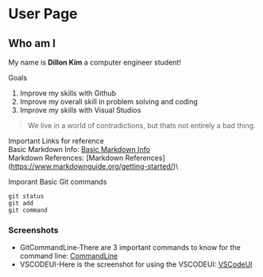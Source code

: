 # User Page
## Who am I
My name is **Dillon Kim** a computer engineer student!

Goals
1. Improve my skills with Github
2. Improve my overall skill in problem solving and coding
3. Improve my skills with Visual Studios

>We live in a world of contradictions, but thats not entirely a bad thing.


Important Links for reference \
Basic Markdown Info:
[Basic Markdown Info](https://docs.github.com/en/get-started/writing-on-github/getting-started-with-writing-and-formatting-on-github/basic-writing-and-formatting-syntax)\
Markdown References:
[Markdown References] (https://www.markdownguide.org/getting-started/)\

Imporant Basic Git commands
```
git status
git add
git command
```
### Screenshots
* GitCommandLine-There are 3 important commands to know for the command line:
[CommandLine](screenshot/CSE110(1).JPG)
* VSCODEUI-Here is the screenshot for using the VSCODEUI:
[VSCodeUI](screenshot/CSE110(2).JPG)
